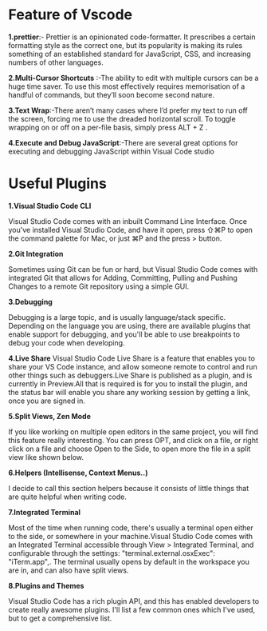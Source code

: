   # Feature of Vscode
**1.prettier**:- Prettier is an opinionated code-formatter. It prescribes a certain formatting style as the correct one, but its popularity is making its rules something of an established standard for JavaScript, CSS, and increasing numbers of other languages.

**2.Multi-Cursor Shortcuts** :-The ability to edit with multiple cursors can be a huge time saver. To use this most effectively requires memorisation of a handful of commands, but they’ll soon become second nature.

**3.Text Wrap**:-There aren’t many cases where I’d prefer my text to run off the screen, forcing me to use the dreaded horizontal scroll. To toggle wrapping on or off on a per-file basis, simply press ALT + Z .

**4.Execute and Debug JavaScript**:-There are several great options for executing and debugging JavaScript within Visual Code studio

 # Useful Plugins
**1.Visual Studio Code CLI**

Visual Studio Code comes with an inbuilt Command Line Interface. Once you've installed Visual Studio Code, and have it open, press ⇧⌘P to open the command palette for Mac, or just ⌘P and the press > button.

**2.Git Integration**

Sometimes using Git can be fun or hard, but Visual Studio Code comes with integrated Git that allows for Adding, Committing, Pulling and Pushing Changes to a remote Git repository using a simple GUI.

**3.Debugging**

Debugging is a large topic, and is usually language/stack specific. Depending on the language you are using, there are available plugins that enable support for debugging, and you'll be able to use breakpoints to debug your code when developing.

**4.Live Share**
Visual Studio Code Live Share is a feature that enables you to share your VS Code instance, and allow someone remote to control and run other things such as debuggers.Live Share is published as a plugin, and is currently in Preview.All that is required is for you to install the plugin, and the status bar will enable you share any working session by getting a link, once you are signed in.

**5.Split Views, Zen Mode**

If you like working on multiple open editors in the same project, you will find this feature really interesting. You can press OPT, and click on a file, or right click on a file and choose Open to the Side, to open more the file in a split view like shown below.

**6.Helpers (Intellisense, Context Menus..)**

I decide to call this section helpers because it consists of little things that are quite helpful when writing code.

**7.Integrated Terminal**

Most of the time when running code, there's usually a terminal open either to the side, or somewhere in your machine.Visual Studio Code comes with an Integrated Terminal accessible through View > Integrated Terminal, and configurable through the settings: "terminal.external.osxExec": "iTerm.app",. The terminal usually opens by default in the workspace you are in, and can also have split views.

**8.Plugins and Themes**

Visual Studio Code has a rich plugin API, and this has enabled developers to create really awesome plugins. I'll list a few common ones which I've used, but to get a comprehensive list.
